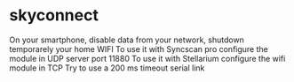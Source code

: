 # skyconnect

On your smartphone, disable data from your network, shutdown temporarely your home WIFI
To use it with Syncscan pro configure the module in UDP server port 11880
To use it with Stellarium configure the wifi module in TCP
Try to use a 200 ms timeout serial link
